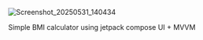 ![Screenshot_20250531_140434](https://github.com/user-attachments/assets/06f7af48-ad90-4556-8785-e165fbb288f6)

Simple BMI calculator using jetpack compose UI + MVVM
